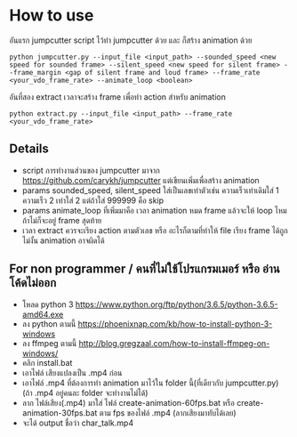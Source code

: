 # How to use

อันแรก jumpcutter script ไว้ทำ jumpcutter ด้วย และ ก็สร้าง animation ด้วย
```
python jumpcutter.py --input_file <input_path> --sounded_speed <new speed for sounded frame> --silent_speed <new speed for silent frame> --frame_margin <gap of silent frame and loud frame> --frame_rate <your_vdo_frame_rate> --animate_loop <boolean>
```

อันที่สอง extract เวลาจะสร้าง frame เพื่อทำ action สำหรับ animation
```
python extract.py --input_file <input_path> --frame_rate <your_vdo_frame_rate>
```

## Details

- script การทำงานส่วนของ jumpcutter มาจาก https://github.com/carykh/jumpcutter แต่เขียนเพิ่มเพื่อสร้าง animation
- params sounded_speed, silent_speed ใส่เป็นเลขเท่าตัวเช่น ความเร็วเท่าเดิมใส่ 1 ความเร็ว 2 เท่าใส่ 2 แต่ถ้าใส่ 999999 คือ skip
- params animate_loop ที่เพิ่มมาคือ เวลา animation หมด frame แล้วจะให้ loop ไหมถ้าไม่ก็จะอยู่ frame สุดท้าย
- เวลา extract ควรจะเรียง action ตามตัวเลข หรือ อะไรก็ตามที่ทำให้ file เรียง frame ได้ถูก ไม่งั้น animation อาจผิดได้

## For non programmer / คนที่ไม่ใช้โปรแกรมเมอร์ หรือ อ่านโค้ดไม่ออก
- โหลด python 3 https://www.python.org/ftp/python/3.6.5/python-3.6.5-amd64.exe
- ลง python ตามนี้ https://phoenixnap.com/kb/how-to-install-python-3-windows
- ลง ffmpeg ตามนี้ http://blog.gregzaal.com/how-to-install-ffmpeg-on-windows/
- คลิก install.bat
- เอาไฟล์ เสียงแปลงเป็น .mp4 ก่อน
- เอาไฟล์ .mp4 ที่ต้องการทำ animation มาไว้ใน folder นี้(ที่เดียวกับ jumpcutter.py) (ถ้า .mp4 อยู่คนละ folder จะทำงานไม่ได้)
- ลาก ไฟล์เสียง(.mp4) มาใส่ ไฟล์ create-animation-60fps.bat หรือ create-animation-30fps.bat ตาม fps ของไฟล์ .mp4 (ลากเสียงมาทับได้เลย)
- จะได้ output ชื่อว่า char_talk.mp4